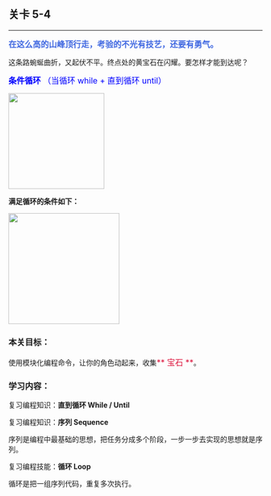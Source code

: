 ## 关卡 5-4

------
<font color=#4169E1 size=3>**在这么高的山峰顶行走，考验的不光有技艺，还要有勇气。**</font>

这条路蜿蜒曲折，又起伏不平。终点处的黄宝石在闪耀。要怎样才能到达呢？

<font color=#0000FF size=3>**条件循环** （当循环 while + 直到循环 until）</font>

<img src="./scene/image/while_until_list.png" width = "190" alt="" align=center />

**满足循环的条件如下：**

<img src="./scene/image/while_until_condition_list.png" width = "220" alt="" align=center />

### 本关目标：
使用模块化编程命令，让你的角色动起来，收集<font color=#DC143C size=3>** 宝石 **</font>。

### 学习内容：
复习编程知识：**直到循环 While / Until**

复习编程知识：**序列 Sequence**

序列是编程中最基础的思想，把任务分成多个阶段，一步一步去实现的思想就是序列。

复习编程技能：**循环 Loop**

循环是把一组序列代码，重复多次执行。
